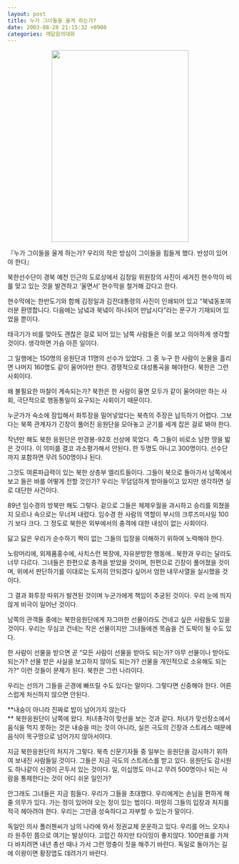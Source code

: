 ```yaml
---
layout: post
title: 누가 그이들을 울게 하는가?
date: 2003-08-28 21:15:32 +0900
categories: 깨달음의대화
---
```

<p align="center">
  <img src="http://drkimz.com/technote/board/private/upimg/1062072695.jpg" width="307" height="430" border="0" />
</p>

<p align="left">
  『누가 그이들을 울게 하는가? 우리의 작은 방심이 그이들을 힘들게 했다. 반성이 있어야 한다』
</p>북한선수단이 경북 예천 인근의 도로상에서 김정일 위원장의 사진이 새겨진 현수막이 비를 맞고 있는 것을 발견하고 ‘울면서’ 현수막을 철거해 갔다고 한다. 

현수막에는 한반도기와 함께 김정일과 김전대통령의 사진이 인쇄되어 있고 “북녘동포여러분 환영합니다. 다음에는 남녘과 북녘이 하나되어 만납시다”라는 문구가 기재되어 있었을 뿐이다.

태극기가 비를 맞아도 괜찮은 걸로 되어 있는 남쪽 사람들은 이를 보고 의아하게 생각할 것이다. 생각하면 가슴 아픈 일이다. 

그 일행에는 150명의 응원단과 11명의 선수가 있었다. 그 중 누구 한 사람이 눈물을 흘리면 나머지 160명도 같이 울어야만 한다. 경쟁적으로 대성통곡을 해야한다. 북한은 그런 사회이다. 

왜 불필요한 마찰이 계속되는가? 북한은 한 사람이 울면 모두가 같이 울어야만 하는 사회, 극단적으로 행동통일이 요구되는 사회이기 때문이다. 

누군가가 숙소에 잠입해서 화투장을 밀어넣었다는 북측의 주장은 납득하기 어렵다. 그보다는 북쪽 관계자가 긴장이 풀어진 응원단을 모아놓고 군기를 세게 잡은 걸로 봐야 한다. 

작년만 해도 북한 응원단은 만경봉-92호 선상에 묵었다. 즉 그들이 비로소 남한 땅을 밟은 것이다. 이 의미를 결코 과소평가해서 안된다. 한 두명도 아니고 300명이다. 선수단까지 포함하면 무려 500명이나 된다. 

그것도 여론파급력이 있는 북한 상층부 엘리트들이다. 그들이 북으로 돌아가서 남쪽에서 보고 들은 바를 어떻게 전할 것인가? 우리는 무덤덤하게 받아들이고 있지만 생각하면 실로 대단한 사건이다. 

89년 임수경의 방북만 해도 그렇다. 겉으로 그들은 체제우월을 과시하고 승리를 외쳤을지 모르나 속으로는 무너져 내렸다. 임수경 한 사람의 역할이 부시의 크루즈미사일 100기 보다 크다. 그 정도로 북한은 외부에서의 충격에 대한 내성이 없는 사회이다. 

닳고 닳은 우리가 순수하기 짝이 없는 그들의 입장을 이해하기 위하여 노력해야 한다. 

노랑머리에, 외제품홍수에, 사치스런 복장에, 자유분방한 행동에.. 북한과 우리는 달라도 너무 다르다. 그녀들은 한편으로 충격을 받았을 것이며, 한편으로 긴장이 풀어졌을 것이며, 위에서 판단하기를 이대로는 도저히 안되겠다 싶어서 엄한 내무사열을 실시했을 것이다. 

그 결과 화투장 따위가 발견된 것이며 누군가에게 책임이 추궁된 것이다. 우리 눈에 띄지 않게 비극이 일어난 것이다. 

남쪽의 관객들 중에는 북한응원단에게 자그마한 선물이라도 건네고 싶은 사람들도 있을 것이다. 우리는 무심코 건네는 작은 선물이지만 그녀들에겐 목숨을 건 도박이 될 수도 있다. 

한 사람이 선물을 받으면 곧 “모든 사람이 선물을 받아도 되는가? 아무 선물이나 받아도 되는가? 선물 받은 사실을 보고하지 않아도 되는가? 선물을 개인적으로 소유해도 되는가?” 이런 것들이 문제가 된다. 북한은 그런 나라이다. 

우리는 선의가 그들을 곤경에 빠뜨릴 수도 있다는 말이다. 그렇다면 신중해야 한다. 어른스럽게 처신하지 않으면 안된다. 

**내숭이 아니라 진짜로 밥이 넘어가지 않는다  
** 북한응원단이 남쪽에 왔다. 처녀총각이 맞선을 보는 것과 같다. 처녀가 맞선장소에서 음식을 먹지 못하는 것은 내숭을 떠는 것이 아니라, 실은 극도의 긴장과 스트레스 때문에 음식이 목구멍으로 넘어가지 않아서이다. 

지금 북한응원단의 처지가 그렇다. 북측 신문기자들 중 일부는 응원단을 감시하기 위하여 보내진 사람들일 것이다. 그들은 지금 극도의 스트레스를 받고 있다. 응원단도 감시원도 하나같이 신경이 곤두서 있는 것이다. 일, 이십명도 아니고 무려 500명이나 되는 사람을 통제한다는 것이 어디 쉬운 일인가?

안그래도 그녀들은 지금 힘들다. 우리가 그들을 초대했다. 우리에게는 손님을 편하게 해줄 의무가 있다. 가는 정이 있어야 오는 정이 있는 법이다. 마땅히 그들의 입장과 처지를 적극 헤아려야 한다. 우리는 그만큼 성숙하다고 자부할 수 있는가 말이다.

독일인 의사 폴러첸씨가 남의 나라에 와서 정권교체 운운하고 있다. 우리를 어느 오지나라 원주민 쯤으로 여기는 발상이다. 고맙긴 하지만 타이밍이 좋지않다. 100만표를 가져다 바치려면 내년 총선 때나 가서 그런 멍충이 짓을 해주기 바란다. 독일로 돌아가는 길에 이왕이면 황장엽도 데려가기 바란다.